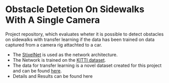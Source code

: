 # Obstacle Detetion On Sidewalks With A Single Camera

Project repository, which evaluates wheter it is possible to detect obstacles on sidewalks with transfer learning if the data has been trained on data captured from a camera rig attachted to a car.

* The [StixelNet](http://www.bmva.org/bmvc/2015/papers/paper109/paper109.pdf) is used as the network architecture.
* The Network is trained on the  [KITTI dataset](http://www.cvlibs.net/datasets/kitti/).
* The data for transfer learning is a novel dataset created for this project and can be found [here](./sidewalk-dataset).
* Details and Results can be found here
